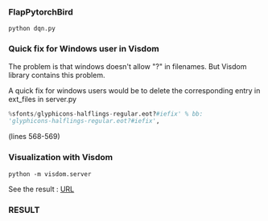 ### FlapPytorchBird

`python dqn.py`

### Quick fix for Windows user in Visdom
The problem is that windows doesn't allow "?" in filenames. But Visdom library contains this problem.

A quick fix for windows users would be to delete the corresponding entry in ext_files in server.py

```python
%sfonts/glyphicons-halflings-regular.eot?#iefix' % bb:
'glyphicons-halflings-regular.eot?#iefix',

```
(lines 568-569)  

### Visualization with Visdom
`python -m visdom.server`

See the result : [URL](localhost:8097)

### RESULT

